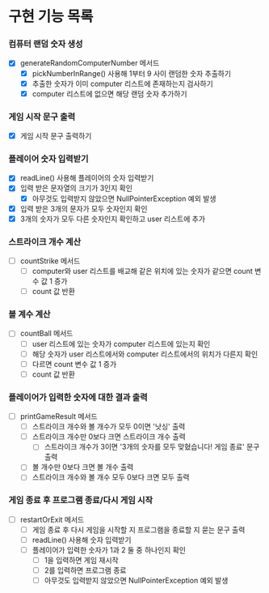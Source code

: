 # 구현 기능 목록

### 컴퓨터 랜덤 숫자 생성
- [x] generateRandomComputerNumber 메서드
  - [x] pickNumberInRange() 사용해 1부터 9 사이 랜덤한 숫자 추출하기
  - [x] 추출한 숫자가 이미 computer 리스트에 존재하는지 검사하기
  - [x] computer 리스트에 없으면 해당 랜덤 숫자 추가하기

### 게임 시작 문구 출력
- [x] 게임 시작 문구 출력하기

### 플레이어 숫자 입력받기
- [x] readLine() 사용해 플레이어의 숫자 입력받기
- [x] 입력 받은 문자열의 크기가 3인지 확인
  - [x] 아무것도 입력받지 않았으면 NullPointerException 예외 발생
- [x] 입력 받은 3개의 문자가 모두 숫자인지 확인
- [x] 3개의 숫자가 모두 다른 숫자인지 확인하고 user 리스트에 추가

### 스트라이크 개수 계산
- [ ] countStrike 메서드
  - [ ] computer와 user 리스트를 배교해 같은 위치에 있는 숫자가 같으면 count 변수 값 1 증가
  - [ ] count 값 반환

### 볼 계수 계산
- [ ] countBall 메서드
  - [ ] user 리스트에 있는 숫자가 computer 리스트에 있는지 확인
  - [ ] 해당 숫자가 user 리스트에서와 computer 리스트에서의 위치가 다른지 확인
  - [ ] 다르면 count 변수 값 1 증가
  - [ ] count 값 반환

### 플레이어가 입력한 숫자에 대한 결과 출력
- [ ] printGameResult 메서드
  - [ ] 스트라이크 개수와 볼 개수가 모두 0이면 '낫싱' 출력
  - [ ] 스트라이크 개수만 0보다 크면 스트라이크 개수 출력
    - [ ] 스트라이크 개수가 3이면 '3개의 숫자를 모두 맞혔습니다! 게임 종료' 문구 출력
  - [ ] 볼 개수만 0보다 크면 볼 개수 출력
  - [ ] 스트라이크 개수와 볼 개수 모두 0보다 크면 모두 출력

### 게임 종료 후 프로그램 종료/다시 게임 시작
- [ ] restartOrExit 메서드
  - [ ] 게임 종료 후 다시 게임을 시작할 지 프로그램을 종료할 지 묻는 문구 출력
  - [ ] readLine() 사용해 숫자 입력받기
  - [ ] 플레이어가 입력한 숫자가 1과 2 둘 중 하나인지 확인
    - [ ] 1을 입력하면 게임 재시작
    - [ ] 2를 입력하면 프로그램 종료
    - [ ] 아무것도 입력받지 않았으면 NullPointerException 예외 발생